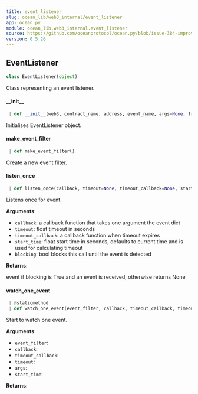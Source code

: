 ```yaml
---
title: event_listener
slug: ocean_lib/web3_internal/event_listener
app: ocean.py
module: ocean_lib.web3_internal.event_listener
source: https://github.com/oceanprotocol/ocean.py/blob/issue-384-improve-docs/ocean_lib/web3_internal/event_listener.py
version: 0.5.26
---
```

## EventListener

```python
class EventListener(object)
```

Class representing an event listener.

#### \_\_init\_\_

```python
 | def __init__(web3, contract_name, address, event_name, args=None, from_block=None, to_block=None, filters=None)
```

Initialises EventListener object.

#### make\_event\_filter

```python
 | def make_event_filter()
```

Create a new event filter.

#### listen\_once

```python
 | def listen_once(callback, timeout=None, timeout_callback=None, start_time=None, blocking=False)
```

Listens once for event.

**Arguments**:

- `callback`: a callback function that takes one argument the event dict
- `timeout`: float timeout in seconds
- `timeout_callback`: a callback function when timeout expires
- `start_time`: float start time in seconds, defaults to current time and is used
for calculating timeout
- `blocking`: bool blocks this call until the event is detected

**Returns**:

event if blocking is True and an event is received, otherwise returns None

#### watch\_one\_event

```python
 | @staticmethod
 | def watch_one_event(event_filter, callback, timeout_callback, timeout, args, start_time=None)
```

Start to watch one event.

**Arguments**:

- `event_filter`: 
- `callback`: 
- `timeout_callback`: 
- `timeout`: 
- `args`: 
- `start_time`: 

**Returns**:



